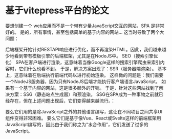 # 基于vitepress平台的论文

要想创建一个 web应用而不是一个带有少量JavaScript交互的网站，SPA 是非常好的。
是的，所有事情，甚至包括简单的基于内容的网站...
这当时导致了两个大问题：

后端框架开始针对RESTAPI响应进行优化，而不再渲染HTML。因此，我们越来越少地看到带有模板引擎的后端框架，尤其是在NodeJS中。
SEO（搜索引擎优化）
SPA在客户端进行渲染，这意味着当像Google这样的搜索引擎爬虫来索引内容时，它们什么也看不到。
于是，解决方案出现了：SSR（服务器端渲染）。
基本上，这意味着在后端执行前端代码以进行初始渲染。
这样做的问题是：我们需要一个NodeJS服务器，因为只有NodeJS后端才能执行客户端语言JavaScript。
如果有一个基于内容的网站，这是很多额外的开销。
于是，针对这些网站找到了解决方案：SSG（静态站点生成器）和预渲染。
SSG在SPA成为一种事物之前就已经存在，但在上述问题出现后，它们变得越来越流行。：

要么它们用的是除JavaScript之外的其他语言编写，这让在不同项目之间共享UI组件变得非常困难。
要么它们是基于像Vue、React或Svelte这样的前端框架用JavaScript编写的，因此由于我们称之为“水合作用”，它们发送了过多的JavaScript。
